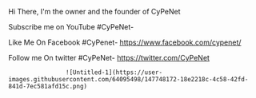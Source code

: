                                                                                                                                                       
Hi There, I'm the owner and the founder of CyPeNet 

Subscribe me on YouTube #CyPeNet- 

Like Me On Facebook #CyPenet- https://www.facebook.com/cypenet/

Follow me On twitter #CyPeNet- https://twitter.com/CyPeNet
                                                                                                                                                                                                                                                                                                        

                                                                                                                                                      
                                                                                                                                                      
                                                                                                                                                      
                                                                                                                                                      
                                                                                                                                                      
                    ![Untitled-1](https://user-images.githubusercontent.com/64095498/147748172-18e2218c-4c58-42fd-841d-7ec581afd15c.png)

                                                                                                                                 
                                                                                                                                                      
                                                                                                                                                      
                                                                                                                                                      
